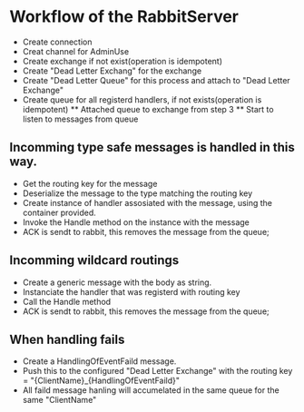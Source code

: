 ﻿# Workflow of the RabbitServer

* Create connection
* Creat channel for AdminUse
* Create exchange if not exist(operation is idempotent)
* Create "Dead Letter Exchang" for the exchange
* Create "Dead Letter Queue" for this process and attach to "Dead Letter Exchange"
* Create queue for all registerd handlers, if not exists(operation is idempotent)
** Attached queue to exchange from step 3
** Start to listen to messages from queue

## Incomming type safe messages is handled in this way. 

* Get the routing key for the message
* Deserialize the message to the type matching the routing key
* Create instance of handler assosiated with the message, using the container provided. 
* Invoke the Handle method on the instance with the message
* ACK is sendt to rabbit, this removes the message from the queue;

## Incomming wildcard routings 

* Create a generic message with the body as string.
* Instanciate the handler that was registerd with routing key
* Call the Handle method
* ACK is sendt to rabbit, this removes the message from the queue;

## When handling fails

* Create a HandlingOfEventFaild message. 
* Push this to the configured "Dead Letter Exchange" with the routing key = "{ClientName}_{HandlingOfEventFaild}"
* All faild message hanling will accumelated in the same queue for the same "ClientName"

 
